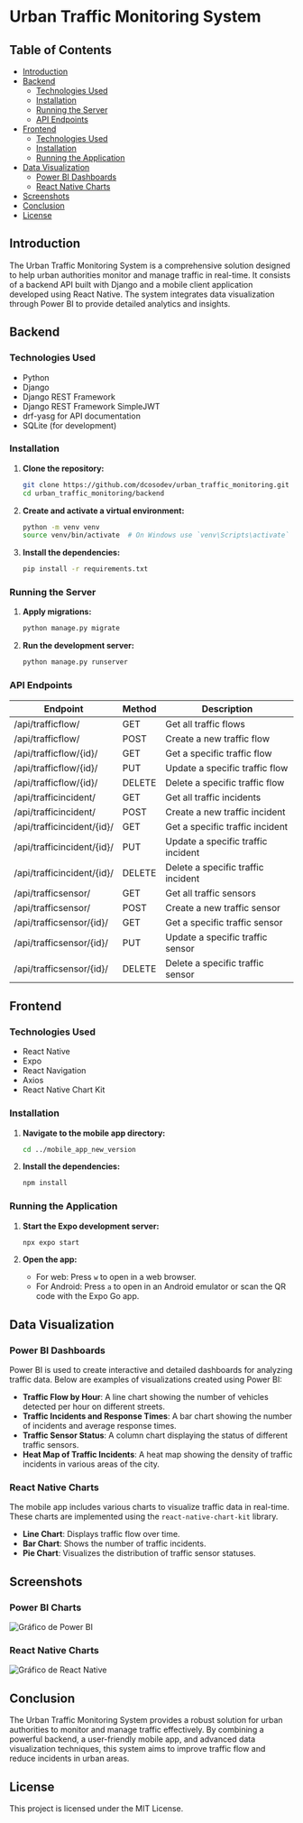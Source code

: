 # Urban Traffic Monitoring System

## Table of Contents

- [Introduction](#introduction)
- [Backend](#backend)
  - [Technologies Used](#technologies-used)
  - [Installation](#installation)
  - [Running the Server](#running-the-server)
  - [API Endpoints](#api-endpoints)
- [Frontend](#frontend)
  - [Technologies Used](#technologies-used-1)
  - [Installation](#installation-1)
  - [Running the Application](#running-the-application)
- [Data Visualization](#data-visualization)
  - [Power BI Dashboards](#power-bi-dashboards)
  - [React Native Charts](#react-native-charts)
- [Screenshots](#screenshots)
- [Conclusion](#conclusion)
- [License](#license)

## Introduction

The Urban Traffic Monitoring System is a comprehensive solution designed to help urban authorities monitor and manage traffic in real-time. It consists of a backend API built with Django and a mobile client application developed using React Native. The system integrates data visualization through Power BI to provide detailed analytics and insights.

## Backend

### Technologies Used

- Python
- Django
- Django REST Framework
- Django REST Framework SimpleJWT
- drf-yasg for API documentation
- SQLite (for development)

### Installation

1. **Clone the repository:**

   ```bash
   git clone https://github.com/dcosodev/urban_traffic_monitoring.git
   cd urban_traffic_monitoring/backend
   ```

2. **Create and activate a virtual environment:**

   ```bash
   python -m venv venv
   source venv/bin/activate  # On Windows use `venv\Scripts\activate`
   ```

3. **Install the dependencies:**

   ```bash
   pip install -r requirements.txt
   ```

### Running the Server

1. **Apply migrations:**

   ```bash
   python manage.py migrate
   ```

2. **Run the development server:**

   ```bash
   python manage.py runserver
   ```

### API Endpoints

| Endpoint              | Method | Description                           |
|-----------------------|--------|---------------------------------------|
| /api/trafficflow/     | GET    | Get all traffic flows                 |
| /api/trafficflow/     | POST   | Create a new traffic flow             |
| /api/trafficflow/{id}/| GET    | Get a specific traffic flow           |
| /api/trafficflow/{id}/| PUT    | Update a specific traffic flow        |
| /api/trafficflow/{id}/| DELETE | Delete a specific traffic flow        |
| /api/trafficincident/ | GET    | Get all traffic incidents             |
| /api/trafficincident/ | POST   | Create a new traffic incident         |
| /api/trafficincident/{id}/| GET    | Get a specific traffic incident       |
| /api/trafficincident/{id}/| PUT    | Update a specific traffic incident    |
| /api/trafficincident/{id}/| DELETE | Delete a specific traffic incident    |
| /api/trafficsensor/   | GET    | Get all traffic sensors               |
| /api/trafficsensor/   | POST   | Create a new traffic sensor           |
| /api/trafficsensor/{id}/| GET    | Get a specific traffic sensor         |
| /api/trafficsensor/{id}/| PUT    | Update a specific traffic sensor      |
| /api/trafficsensor/{id}/| DELETE | Delete a specific traffic sensor      |

## Frontend

### Technologies Used

- React Native
- Expo
- React Navigation
- Axios
- React Native Chart Kit

### Installation

1. **Navigate to the mobile app directory:**

   ```bash
   cd ../mobile_app_new_version
   ```

2. **Install the dependencies:**

   ```bash
   npm install
   ```

### Running the Application

1. **Start the Expo development server:**

   ```bash
   npx expo start
   ```

2. **Open the app:**
   - For web: Press `w` to open in a web browser.
   - For Android: Press `a` to open in an Android emulator or scan the QR code with the Expo Go app.

## Data Visualization

### Power BI Dashboards

Power BI is used to create interactive and detailed dashboards for analyzing traffic data. Below are examples of visualizations created using Power BI:

- **Traffic Flow by Hour**: A line chart showing the number of vehicles detected per hour on different streets.
- **Traffic Incidents and Response Times**: A bar chart showing the number of incidents and average response times.
- **Traffic Sensor Status**: A column chart displaying the status of different traffic sensors.
- **Heat Map of Traffic Incidents**: A heat map showing the density of traffic incidents in various areas of the city.

### React Native Charts

The mobile app includes various charts to visualize traffic data in real-time. These charts are implemented using the `react-native-chart-kit` library.

- **Line Chart**: Displays traffic flow over time.
- **Bar Chart**: Shows the number of traffic incidents.
- **Pie Chart**: Visualizes the distribution of traffic sensor statuses.

## Screenshots

### Power BI Charts

![Gráfico de Power BI](./captures/Captura.PNG)

### React Native Charts

![Gráfico de React Native](./captures/Captura_frontend.PNG)

## Conclusion

The Urban Traffic Monitoring System provides a robust solution for urban authorities to monitor and manage traffic effectively. By combining a powerful backend, a user-friendly mobile app, and advanced data visualization techniques, this system aims to improve traffic flow and reduce incidents in urban areas.

## License

This project is licensed under the MIT License.
```
